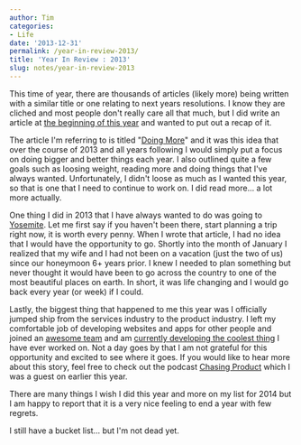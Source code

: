 ```yaml
---
author: Tim
categories:
- Life
date: '2013-12-31'
permalink: /year-in-review-2013/
title: 'Year In Review : 2013'
slug: notes/year-in-review-2013
---
```


This time of year, there are thousands of articles (likely more) being written with a similar title or one relating to next years resolutions. I know they are cliched and most people don't really care all that much, but I did write an article at [the beginning of this year][1] and wanted to put out a recap of it.

<!--more-->

The article I'm referring to is titled "[Doing More][1]" and it was this idea that over the course of 2013 and all years following I would simply put a focus on doing bigger and better things each year. I also outlined quite a few goals such as loosing weight, reading more and doing things that I've always wanted. Unfortunately, I didn't loose as much as I wanted this year, so that is one that I need to continue to work on. I did read more&#8230; a lot more actually.

One thing I did in 2013 that I have always wanted to do was going to [Yosemite][2]. Let me first say if you haven't been there, start planning a trip right now, it is worth every penny. When I wrote that article, I had no idea that I would have the opportunity to go. Shortly into the month of January I realized that my wife and I had not been on a vacation (just the two of us) since our honeymoon 6+ years prior. I knew I needed to plan something but never thought it would have been to go across the country to one of the most beautiful places on earth. In short, it was life changing and I would go back every year (or week) if I could.

Lastly, the biggest thing that happened to me this year was I officially jumped ship from the services industry to the product industry. I left my comfortable job of developing websites and apps for other people and joined an [awesome team][3] and am [currently developing the coolest thing][4] I have ever worked on. Not a day goes by that I am not grateful for this opportunity and excited to see where it goes. If you would like to hear more about this story, feel free to check out the podcast [Chasing Product][5] which I was a guest on earlier this year.

There are many things I wish I did this year and more on my list for 2014 but I am happy to report that it is a very nice feeling to end a year with few regrets.

I still have a bucket list&#8230; but I'm not dead yet.

 [1]: http://tim.getbarley.com/2790/doing-more
 [2]: http://instagram.com/p/ZD00alJGw9
 [3]: http://plainmade.com/
 [4]: http://getbarley.com/
 [5]: http://www.chasingproduct.com/episodes/episode-10-first-dont-succeed-product-launch-wtim-whitacre
 